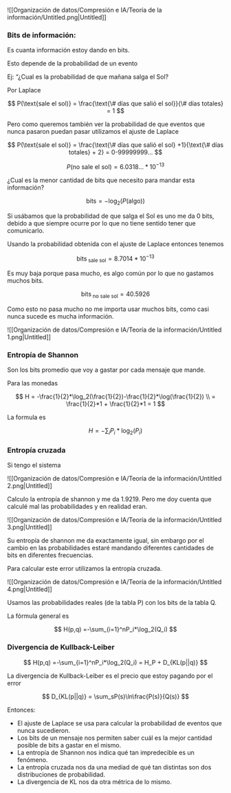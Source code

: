 ![[Organización de datos/Compresión e IA/Teoría de la información/Untitled.png|Untitled]]

### Bits de información:

Es cuanta información estoy dando en bits.

Esto depende de la probabilidad de un evento

Ej: “¿Cual es la probabilidad de que mañana salga el Sol?

Por Laplace

$$
P(\text{sale el sol)} = \frac{\text{\# días que salió el sol}}{\# días totales} = 1
$$

Pero como queremos también ver la probabilidad de que eventos que nunca pasaron puedan pasar utilizamos el ajuste de Laplace

$$
P(\text{sale el sol)} = \frac{\text{\# días que salió el sol} +1}{\text{\# días totales} + 2} = 0-99999999...
$$

$$
P(\text{no sale el sol}) = 6.0318... * 10^{-13}
$$

¿Cual es la menor cantidad de bits que necesito para mandar esta información?

$$
\text{bits} = -\log_2(P(\text{algo})) 
$$

Si usábamos que la probabilidad de que salga el Sol es uno me da 0 bits, debido a que siempre ocurre por lo que no tiene sentido tener que comunicarlo.

Usando la probabilidad obtenida con el ajuste de Laplace entonces tenemos

$$
\text{bits}_{\text{ sale sol}} = 8.7014 * 10^{-13}
$$

Es muy baja porque pasa mucho, es algo común por lo que no gastamos muchos bits.

$$
\text{bits}_{\text{ no sale sol}} = 40.5926
$$

Como esto no pasa mucho no me importa usar muchos bits, como casi nunca sucede es mucha información. 

![[Organización de datos/Compresión e IA/Teoría de la información/Untitled 1.png|Untitled]]

### Entropía de Shannon

Son los bits promedio que voy a gastar por cada mensaje que mande.

Para las monedas

$$
H = -\frac{1}{2}*\log_2(\frac{1}{2})-\frac{1}{2}*\log(\frac{1}{2}) \\  = \frac{1}{2}*1 + \frac{1}{2}*1 = 1
$$

La formula es

$$
H = -\sum_i P_i*\log_2(P_i)
$$

 

### Entropía cruzada

  Si tengo el sistema 

![[Organización de datos/Compresión e IA/Teoría de la información/Untitled 2.png|Untitled]]

Calculo la entropía de shannon y me da $1.9219$. Pero me doy cuenta que calculé mal las probabilidades y en realidad eran.

![[Organización de datos/Compresión e IA/Teoría de la información/Untitled 3.png|Untitled]]

Su entropía de shannon me da exactamente igual, sin embargo por el cambio en las probabilidades estaré mandando diferentes cantidades de bits en diferentes frecuencias.

Para calcular este error utilizamos la entropía cruzada. 

![[Organización de datos/Compresión e IA/Teoría de la información/Untitled 4.png|Untitled]]

Usamos las probabilidades reales (de la tabla P) con los bits de la tabla Q.

La fórmula general es

$$
H(p,q) =-\sum_{i=1}^nP_i*\log_2(Q_i)
$$

### Divergencia de Kullback-Leiber

$$
H(p,q) =-\sum_{i=1}^nP_i*\log_2(Q_i) = H_P + D_{KL(p||q)}
$$

La divergencia de Kullback-Leiber es el precio que estoy pagando por el error

$$
D_{KL(p||q)} = \sum_sP(s)\ln\frac{P(s)}{Q(s)}
$$

Entonces:

- El ajuste de Laplace se usa para calcular la probabilidad de eventos que nunca sucedieron.
- Los bits de un mensaje nos permiten saber cuál es la mejor cantidad posible de bits a gastar en el mismo.
- La entropía de Shannon nos indica qué tan impredecible es un fenómeno.
- La entropía cruzada nos da una mediad de qué tan distintas son dos distribuciones de probabilidad.
- La divergencia de KL nos da otra métrica de lo mismo.